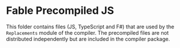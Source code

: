 # Fable Precompiled JS

This folder contains files (JS, TypeScript and F#) that are used by the `Replacements` module of the compiler. The precompiled files are not distributed independently but are included in the compiler package.